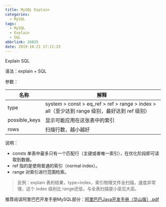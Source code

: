 ```yaml
---
title: MySQL Explain
categories:
  - MySQL
tags:
  - MySQL
  - Explain
  - SQL
abbrlink: 26835
date: 2019-10-21 17:11:23
---
```


Explain SQL

<!-- more -->

语法：explain + SQL

参数：

|  名称   | 解释  |
|  ----  | ----  |
| type | system > const > eq_ref > ref > range > index > all（至少达到 range 级别，最好达到 ref 级别） |
| possible_keys  | 显示可能应用在这张表中的索引 |
| rows  | 扫描行数，越小越好 |

说明：
* consts 单表中最多只有一个匹配行（主键或者唯一索引），在优化阶段即可读取到数据。
* ref 指的是使用普通的索引（normal index）。
* range 对索引进行范围检索。

> 反例：explain 表的结果，type=index，索引物理文件全扫描，速度非常慢，这个 index 级别比 range还低，与全表扫描是小巫见大巫。

推荐阅读阿里巴巴开发手册MySQL部分：<a href="/attachments/阿里巴巴Java开发手册（华山版）.pdf" target="_blank">阿里巴巴Java开发手册（华山版）.pdf</a>